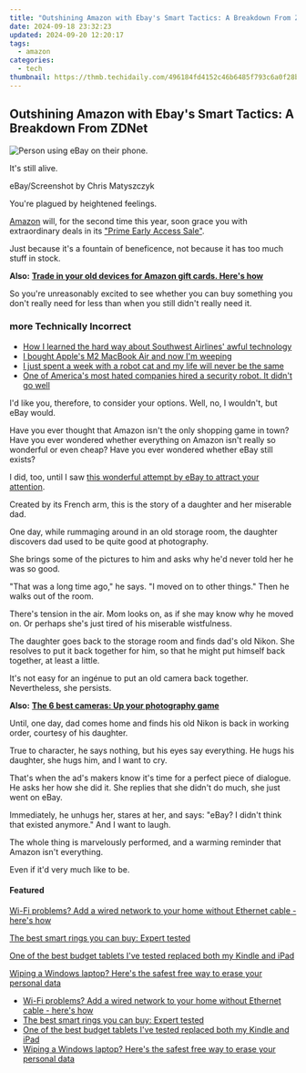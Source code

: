 ```yaml
---
title: "Outshining Amazon with Ebay's Smart Tactics: A Breakdown From ZDNet"
date: 2024-09-18 23:32:23
updated: 2024-09-20 12:20:17
tags:
  - amazon
categories:
  - tech
thumbnail: https://thmb.techidaily.com/496184fd4152c46b6485f793c6a0f28b5d68db1c23dbf863c4ec7017ec6de406.jpg
---
```


## Outshining Amazon with Ebay's Smart Tactics: A Breakdown From ZDNet

![Person using eBay on their phone.](https://www.zdnet.com/a/img/resize/66e2e7039134c74e63c1ad95bc344285e4118467/2022/10/04/88b187a3-e95d-4878-82a6-f9fb1dd245e5/screen-shot-2022-10-03-at-6-02-46-pm.png?auto=webp&width=1280)

It's still alive.

eBay/Screenshot by Chris Matyszczyk

You're plagued by heightened feelings.

[Amazon](https://www.zdnet.com/article/how-to-tell-if-that-amazon-prime-day-deal-is-really-a-deal/) will, for the second time this year, soon grace you with extraordinary deals in its ["Prime Early Access Sale"](https://www.zdnet.com/article/prime-day-2-amazon-prime-early-access-sale/).

Just because it's a fountain of beneficence, not because it has too much stuff in stock.

**Also:** [**Trade in your old devices for Amazon gift cards. Here's how**](https://www.zdnet.com/article/trade-in-your-old-devices-for-amazon-gift-cards-heres-how/)

So you're unreasonably excited to see whether you can buy something you don't really need for less than when you still didn't really need it.

### more Technically Incorrect

* [How I learned the hard way about Southwest Airlines' awful technology](https://www.zdnet.com/article/how-i-learned-the-hard-way-about-southwest-airlines-awful-technology/)
* [I bought Apple's M2 MacBook Air and now I'm weeping](https://www.zdnet.com/article/i-bought-apples-m2-macbook-air-and-now-im-weeping/)
* [I just spent a week with a robot cat and my life will never be the same](https://www.zdnet.com/article/i-just-spent-a-week-with-a-robot-cat-and-my-life-will-never-be-the-same/)
* [One of America's most hated companies hired a security robot. It didn't go well](https://www.zdnet.com/article/one-of-americas-most-hated-companies-hired-a-security-robot-it-didnt-go-well/)

I'd like you, therefore, to consider your options. Well, no, I wouldn't, but eBay would.

Have you ever thought that Amazon isn't the only shopping game in town? Have you ever wondered whether everything on Amazon isn't really so wonderful or even cheap? Have you ever wondered whether eBay still exists?

I did, too, until I saw [this wonderful attempt by eBay to attract your attention](https://www.youtube.com/watch?v=E-Lo75jMnRo).

Created by its French arm, this is the story of a daughter and her miserable dad. 

One day, while rummaging around in an old storage room, the daughter discovers dad used to be quite good at photography. 

She brings some of the pictures to him and asks why he'd never told her he was so good.

"That was a long time ago," he says. "I moved on to other things." Then he walks out of the room.

There's tension in the air. Mom looks on, as if she may know why he moved on. Or perhaps she's just tired of his miserable wistfulness.

The daughter goes back to the storage room and finds dad's old Nikon. She resolves to put it back together for him, so that he might put himself back together, at least a little.

It's not easy for an ingénue to put an old camera back together. Nevertheless, she persists. 

**Also:** [**The 6 best cameras: Up your photography game**](https://www.zdnet.com/article/best-camera/) 

Until, one day, dad comes home and finds his old Nikon is back in working order, courtesy of his daughter.

True to character, he says nothing, but his eyes say everything. He hugs his daughter, she hugs him, and I want to cry.

That's when the ad's makers know it's time for a perfect piece of dialogue. He asks her how she did it. She replies that she didn't do much, she just went on eBay.

Immediately, he unhugs her, stares at her, and says: "eBay? I didn't think that existed anymore." And I want to laugh.

The whole thing is marvelously performed, and a warming reminder that Amazon isn't everything.

Even if it'd very much like to be.

#### Featured

[Wi-Fi problems? Add a wired network to your home without Ethernet cable - here's how](https://www.zdnet.com/article/wi-fi-problems-how-to-add-a-wired-network-to-your-home-without-ethernet-cable/ "Wi-Fi problems? Add a wired network to your home without Ethernet cable - here's how")

[The best smart rings you can buy: Expert tested](https://www.zdnet.com/article/best-smart-ring/ "The best smart rings you can buy: Expert tested")

[One of the best budget tablets I've tested replaced both my Kindle and iPad](https://www.zdnet.com/article/one-of-the-best-budget-tablets-ive-tested-replaced-bot-my-kindle-and-ipad/ "One of the best budget tablets I've tested replaced both my Kindle and iPad")

[Wiping a Windows laptop? Here's the safest free way to erase your personal data](https://www.zdnet.com/article/wiping-a-windows-laptop-heres-the-safest-free-way-to-erase-your-personal-data/ "Wiping a Windows laptop? Here's the safest free way to erase your personal data")

* [Wi-Fi problems? Add a wired network to your home without Ethernet cable - here's how](https://www.zdnet.com/article/wi-fi-problems-how-to-add-a-wired-network-to-your-home-without-ethernet-cable/ "Wi-Fi problems? Add a wired network to your home without Ethernet cable - here's how")
* [The best smart rings you can buy: Expert tested](https://www.zdnet.com/article/best-smart-ring/ "The best smart rings you can buy: Expert tested")
* [One of the best budget tablets I've tested replaced both my Kindle and iPad](https://www.zdnet.com/article/one-of-the-best-budget-tablets-ive-tested-replaced-bot-my-kindle-and-ipad/ "One of the best budget tablets I've tested replaced both my Kindle and iPad")
* [Wiping a Windows laptop? Here's the safest free way to erase your personal data](https://www.zdnet.com/article/wiping-a-windows-laptop-heres-the-safest-free-way-to-erase-your-personal-data/ "Wiping a Windows laptop? Here's the safest free way to erase your personal data")

<ins class="adsbygoogle"
     style="display:block"
     data-ad-format="autorelaxed"
     data-ad-client="ca-pub-7571918770474297"
     data-ad-slot="1223367746"></ins>



<ins class="adsbygoogle"
     style="display:block"
     data-ad-client="ca-pub-7571918770474297"
     data-ad-slot="8358498916"
     data-ad-format="auto"
     data-full-width-responsive="true"></ins>
